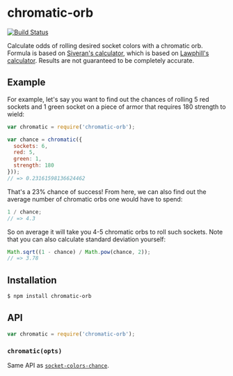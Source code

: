 # chromatic-orb

[![Build Status][travis-svg]][travis]

Calculate odds of rolling desired socket colors with a chromatic orb. Formula is
based on [Siveran's calculator][siveran], which is based on
[Lawphill's calculator][lawphill]. Results are not guaranteed to be completely
accurate.

## Example

For example, let's say you want to find out the chances of rolling 5 red sockets
and 1 green socket on a piece of armor that requires 180 strength to wield:

``` javascript
var chromatic = require('chromatic-orb');

var chance = chromatic({
  sockets: 6,
  red: 5,
  green: 1,
  strength: 180
}));
// => 0.23161598136624462
```

That's a 23% chance of success! From here, we can also find out the average
number of chromatic orbs one would have to spend:

``` javascript
1 / chance;
// => 4.3
```

So on average it will take you 4-5 chromatic orbs to roll such sockets. Note
that you can also calculate standard deviation yourself:

``` javascript
Math.sqrt((1 - chance) / Math.pow(chance, 2));
// => 3.78
```

## Installation

``` bash
$ npm install chromatic-orb
```

## API

``` javascript
var chromatic = require('chromatic-orb');
```

### `chromatic(opts)`

Same API as [`socket-colors-chance`][socket-colors-chance].


   [travis]: https://travis-ci.org/KenanY/chromatic-orb
   [travis-svg]: https://img.shields.io/travis/KenanY/chromatic-orb.svg
   [siveran]: https://github.com/Siveran/siveran.github.io
   [lawphill]: http://shouldichromeit.herokuapp.com/howitworks
   [socket-colors-chance]: https://github.com/KenanY/socket-colors-chance
